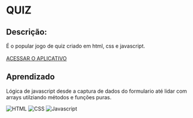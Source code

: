 # QUIZ

## Descrição:
É o popular jogo de quiz criado em html, css e javascript.</br>
</br>
[ACESSAR O APLICATIVO](https://junioralvesbr.github.io/quiz-estados-brasileiros/)

## Aprendizado
Lógica de javascript desde a captura de dados do formulario até lidar com arrays utilziando métodos e funções puras.

![HTML](https://img.shields.io/badge/HTML-HTML5-orange) 
![CSS](https://img.shields.io/badge/STYLE-CSS3-blue)
![Javascript](https://img.shields.io/badge/JavaScript-JavaScript-yellow)
